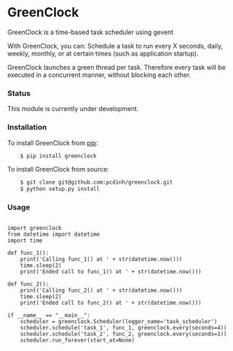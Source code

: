 GreenClock
==========

GreenClock is a time-based task scheduler using gevent

With GreenClock, you can: Schedule a task to run every X seconds, daily, weekly, monthly, 
or at certain times (such as application startup).

GreenClock launches a green thread per task. Therefore every task will be executed in a concurrent manner,
without blocking each other.

### Status

This module is currently under development.

### Installation

To install GreenClock from [pip](https://pypi.python.org/pypi/pip):

```bash
    $ pip install greenclock
```


To install GreenClock from source:
```bash
    $ git clone git@github.com:pcdinh/greenclock.git
    $ python setup.py install
```

### Usage

```

import greenclock
from datetime import datetime
import time

def func_1():
    print('Calling func_1() at ' + str(datetime.now()))
    time.sleep(2)
    print('Ended call to func_1() at ' + str(datetime.now()))

def func_2():
    print('Calling func_2() at ' + str(datetime.now()))
    time.sleep(2)
    print('Ended call to func_2() at ' + str(datetime.now()))

if __name__ == "__main__":
    scheduler = greenclock.Scheduler(logger_name='task_scheduler')
    scheduler.schedule('task_1', func_1, greenclock.every(seconds=4))
    scheduler.schedule('task_2', func_2, greenclock.every(seconds=1))
    scheduler.run_forever(start_at=None)
    
```
